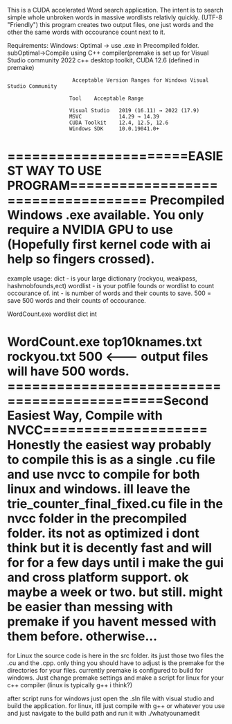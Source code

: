 This is a CUDA accelerated Word search application. 
The intent is to search simple whole unbroken words in massive wordlists relativly quickly. (UTF-8 "Friendly") 
this program creates two output files, one just words and the other the same words with occourance count next to it.

Requirements:
Windows: Optimal -> use .exe in Precompiled folder.
		subOptimal->Compile using C++ compiler(premake is set up for Visual Studio community 2022 c++ desktop toolkit, CUDA 12.6 (defined in premake)
												
						 Acceptable Version Ranges for Windows Visual Studio Community
						 
						Tool	Acceptable Range
						
						Visual Studio	2019 (16.11) → 2022 (17.9)
						MSVC			14.29 → 14.39
						CUDA Toolkit	12.4, 12.5, 12.6
						Windows SDK		10.0.19041.0+





======================EASIEST WAY TO USE PROGRAM===================================
Precompiled Windows .exe available. You only require a NVIDIA GPU to use (Hopefully first kernel code with ai help 
so fingers crossed). 
===================================================================================






example usage:
dict - is your large dictionary (rockyou, weakpass, hashmobfounds,ect) 
wordlist - is your potfile founds or wordlist to count occourance of. 
int - is number of words and their counts to save. 500 = save 500 words and their counts of occourance.

 WordCount.exe wordlist dict int

WordCount.exe top10knames.txt rockyou.txt 500  <--- output files will have 500 words. 
=============================================Second Easiest Way, Compile with NVCC====================
Honestly the easiest way probably to compile this is as a single .cu file and use nvcc to compile for both linux and windows. 
ill leave the trie_counter_final_fixed.cu file in the nvcc folder in the precompiled folder. 
its not as optimized i dont think but it is decently fast and will for for a few days until i make the gui and cross platform support.
ok maybe a week or two. but still. might be easier than messing with premake if you havent messed with them before. otherwise...
=======================================================================================================

for Linux the source code is here in the src folder. its just those two files the .cu and the .cpp.
only thing you should have to adjust is the premake for the directories for your files. 
currently premake is configured to build for windows. Just change premake settings and make a script for linux
for your c++ compiler (linux is typically g++ i think?)

after script runs for windows just open the .sln file with visual studio and build the application. 
for linux, itll just compile with g++ or whatever you use and just navigate to the build path and run it with ./whatyounamedit

	